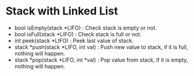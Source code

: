 # Stack with Linked List
- bool isEmpty(stack *LIFO) : Check stack is empty or not. 
- bool isFull(stack *LIFO) : Check stack is full or not.
- int peek(stack *LIFO) : Peek last value of stack.
- stack *push(stack *LIFO, int val) : Push new value to stack, if it is full, nothing will happen. 
- stack *pop(stack *LIFO, int *val) : Pop value from stack, if it is empty, nothing will happen.  

